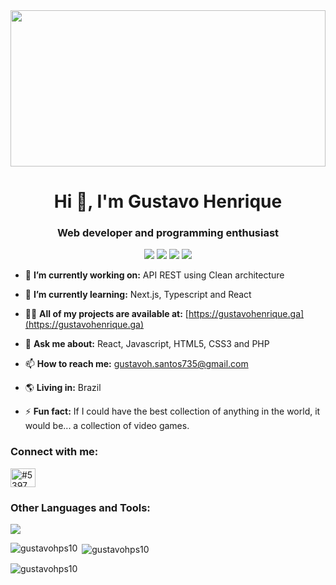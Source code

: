 <img width="100%" height="250px"  src="https://user-images.githubusercontent.com/61752235/185770611-5e68ffb3-afd6-486f-b685-df5465d906ef.gif"/>
<h1 align="center">Hi 👋, I'm Gustavo Henrique</h1>
<h3 align="center">Web developer and programming enthusiast</h3>

<div align="center">
<img src="https://img.shields.io/static/v1?label=&message=VS Code&colorA=20232A&colorB=3d3f46&logo=visual%20studio%20code&logoColor=FFF&style=flat-square" />

<img src="https://img.shields.io/static/v1?label=&message=React&colorA=20232A&colorB=3d3f46&logo=react&logoColor=FFF&style=flat-square" />

<img src="https://img.shields.io/static/v1?label=&message=JavaScript&colorA=20232A&colorB=3d3f46&logo=javascript&logoColor=FFF&style=flat-square" />

<img src="https://img.shields.io/static/v1?label=&message=Node&colorA=20232A&colorB=3d3f46&logo=nodedotjs&logoColor=FFF&style=flat-square" />

</div>


- 🔭 **I’m currently working on:** API REST using Clean architecture

- 🌱 **I’m currently learning:** Next.js, Typescript and React

- 👨‍💻 **All of my projects are available at:** [https://gustavohenrique.ga](https://gustavohenrique.ga)

- 💬 **Ask me about:** React, Javascript, HTML5, CSS3 and PHP

- 📫 **How to reach me:** gustavoh.santos735@gmail.com

- 🌎 **Living in:** Brazil

- ⚡ **Fun fact:** If I could have the best collection of anything in the world, it would be... a collection of video games.

<h3 align="left">Connect with me:</h3>
<p align="left">
<a href="https://discord.gg/5397" target="blank"><img align="center" src="https://raw.githubusercontent.com/rahuldkjain/github-profile-readme-generator/master/src/images/icons/Social/discord.svg" alt="#5397" height="30" width="40" /></a>
</p>

<h3 align="left">Other Languages and Tools:</h3>

<img src="https://img.shields.io/static/v1?label=&message=Electron&colorA=20232A&colorB=3d3f46&logo=electron&logoColor=FFF&style=flat-square" />


<p><img align="left" src="https://github-readme-stats.vercel.app/api/top-langs?username=gustavohps10&show_icons=true&locale=en&layout=compact" alt="gustavohps10" /></p>

<p>&nbsp;<img align="center" src="https://github-readme-stats.vercel.app/api?username=gustavohps10&show_icons=true&locale=en" alt="gustavohps10" /></p>

<p><img align="center" src="https://github-readme-streak-stats.herokuapp.com/?user=gustavohps10&" alt="gustavohps10" /></p>

